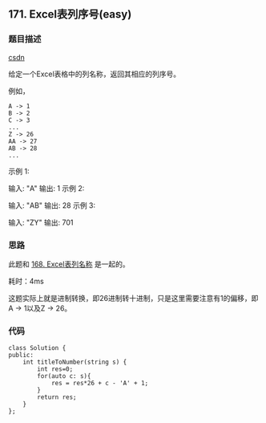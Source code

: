 ## 171. Excel表列序号(easy)
### 题目描述
[csdn](https://www.polarxiong.com/archives/LeetCode-171-excel-sheet-column-number.html)

给定一个Excel表格中的列名称，返回其相应的列序号。

例如，

    A -> 1
    B -> 2
    C -> 3
    ...
    Z -> 26
    AA -> 27
    AB -> 28 
    ...
示例 1:

输入: "A"
输出: 1
示例 2:

输入: "AB"
输出: 28
示例 3:

输入: "ZY"
输出: 701



### 思路

此题和 [168. Excel表列名称]() 是一起的。


耗时：4ms

这题实际上就是进制转换，即26进制转十进制，只是这里需要注意有1的偏移，即A -> 1以及Z -> 26。


### 代码
```
class Solution {
public:
    int titleToNumber(string s) {
        int res=0;
        for(auto c: s){
            res = res*26 + c - 'A' + 1;
        }
        return res;
    }
};
```



####